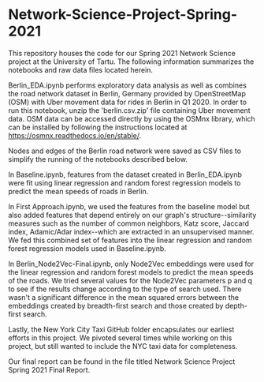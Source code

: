 # Network-Science-Project-Spring-2021

This repository houses the code for our Spring 2021 Network Science project at the University of Tartu. The following information summarizes the notebooks and raw data files located herein.

Berlin_EDA.ipynb performs exploratory data analysis as well as combines the road network dataset in Berlin, Germany provided by OpenStreetMap (OSM) with Uber movement data for rides in Berlin in Q1 2020. In order to run this notebook, unzip the 'berlin.csv.zip' file containing Uber movement data. OSM data can be accessed directly by using the OSMnx library, which can be installed by following the instructions located at https://osmnx.readthedocs.io/en/stable/.
  
Nodes and edges of the Berlin road network were saved as CSV files to simplify the running of the notebooks described below.
  
In Baseline.ipynb, features from the dataset created in Berlin_EDA.ipynb were fit using linear regression and random forest regression models to predict the mean speeds of roads in Berlin.
  
In First Approach.ipynb, we used the features from the baseline model but also added features that depend entirely on our graph's structure--similarity measures such as the number of common neighbors, Katz score, Jaccard index, Adamic/Adar index--which are extracted in an unsupervised manner. We fed this combined set of features into the linear regression and random forest regression models used in Baseline.ipynb.
  
In Berlin_Node2Vec-Final.ipynb, only Node2Vec embeddings were used for the linear regression and random forest models to predict the mean speeds of the roads. We tried several values for the Node2Vec parameters p and q to see if the results change according to the type of search used. There wasn't a significant difference in the mean squared errors between the embeddings created by breadth-first search and those created by depth-first search.
  
Lastly, the New York City Taxi GitHub folder encapsulates our earliest efforts in this project. We pivoted several times while working on this project, but still wanted to include the NYC taxi data for completeness. 

Our final report can be found in the file titled Network Science Project Spring 2021 Final Report.
